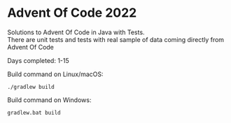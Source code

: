 # Advent Of Code 2022

Solutions to Advent Of Code in Java with Tests.<br />
There are unit tests and tests with real sample of data coming directly from Advent Of Code

Days completed: 1-15 <br />

Build command on Linux/macOS:
```
./gradlew build
```

Build command on Windows:
```
gradlew.bat build
```
